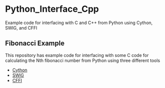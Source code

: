 # Python_Interface_Cpp
Example code for interfacing with C and C++ from Python using Cython, SWIG, and CFFI

## Fibonacci Example
This repository has example code for interfacing with some C code for calculating the Nth fibonacci number from Python using three different tools
* [Cython](http://cython.org)
* [SWIG](http://www.swig.org)
* [CFFI](http://cffi.readthedocs.io)
